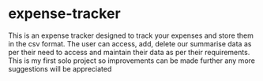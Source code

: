 # expense-tracker
This is an expense tracker designed to track your expenses and store them in the csv format. The user can access, add, delete our summarise data as per their need to access and maintain their data as per their requirements.
This is my first solo project so improvements can be made further any more suggestions will be appreciated
